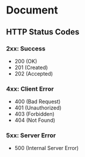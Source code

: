 # Document

## HTTP Status Codes

### 2xx: Success

+ 200 (OK)
+ 201 (Created)
+ 202 (Accepted)

### 4xx: Client Error

+ 400 (Bad Request)
+ 401 (Unauthorized)
+ 403 (Forbidden)
+ 404 (Not Found)

### 5xx: Server Error

+ 500 (Internal Server Error)
